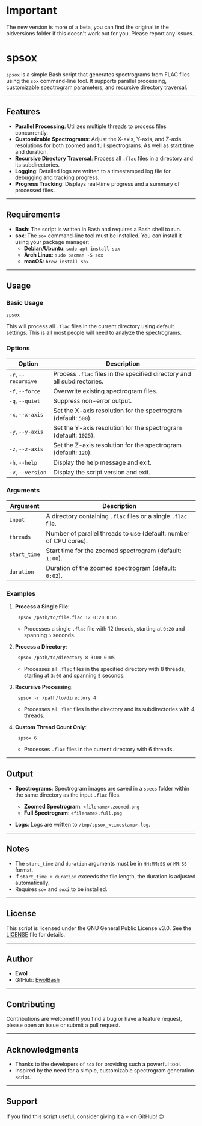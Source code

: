 # Important
The new version is more of a beta, you can find the original in the oldversions folder if this doesn't work out for you. Please report any issues.

# spsox

`spsox` is a simple Bash script that generates spectrograms from FLAC files using the `sox` command-line tool. It supports parallel processing, customizable spectrogram parameters, and recursive directory traversal.

---

## Features

- **Parallel Processing**: Utilizes multiple threads to process files concurrently.
- **Customizable Spectrograms**: Adjust the X-axis, Y-axis, and Z-axis resolutions for both zoomed and full spectrograms. As well as start time and duration.
- **Recursive Directory Traversal**: Process all `.flac` files in a directory and its subdirectories.
- **Logging**: Detailed logs are written to a timestamped log file for debugging and tracking progress.
- **Progress Tracking**: Displays real-time progress and a summary of processed files.

---

## Requirements

- **Bash**: The script is written in Bash and requires a Bash shell to run.
- **sox**: The `sox` command-line tool must be installed. You can install it using your package manager:
  - **Debian/Ubuntu**: `sudo apt install sox`
  - **Arch Linux**: `sudo pacman -S sox`
  - **macOS**: `brew install sox`

---

## Usage

### Basic Usage

    spsox

This will process all `.flac` files in the current directory using default settings. This is all most people will need to analyze the spectrograms.

### Options

| Option            | Description                                                                 |
|-------------------|-----------------------------------------------------------------------------|
| `-r`, `--recursive` | Process `.flac` files in the specified directory and all subdirectories.    |
| `-f`, `--force`     | Overwrite existing spectrogram files.                                       |
| `-q`, `--quiet`     | Suppress non-error output.                                                  |
| `-x`, `--x-axis`    | Set the X-axis resolution for the spectrogram (default: `500`).             |
| `-y`, `--y-axis`    | Set the Y-axis resolution for the spectrogram (default: `1025`).            |
| `-z`, `--z-axis`    | Set the Z-axis resolution for the spectrogram (default: `120`).             |
| `-h`, `--help`      | Display the help message and exit.                                          |
| `-v`, `--version`   | Display the script version and exit.                                        |

### Arguments

| Argument      | Description                                                                 |
|---------------|-----------------------------------------------------------------------------|
| `input`       | A directory containing `.flac` files or a single `.flac` file.              |
| `threads`     | Number of parallel threads to use (default: number of CPU cores).           |
| `start_time`  | Start time for the zoomed spectrogram (default: `1:00`).                    |
| `duration`    | Duration of the zoomed spectrogram (default: `0:02`).                       |

### Examples

1. **Process a Single File**:

        spsox /path/to/file.flac 12 0:20 0:05

   - Processes a single `.flac` file with 12 threads, starting at `0:20` and spanning `5` seconds.

2. **Process a Directory**:

        spsox /path/to/directory 8 3:00 0:05

   - Processes all `.flac` files in the specified directory with 8 threads, starting at `3:00` and spanning `5` seconds.

3. **Recursive Processing**:

        spsox -r /path/to/directory 4

   - Processes all `.flac` files in the directory and its subdirectories with 4 threads.

4. **Custom Thread Count Only**:

        spsox 6

   - Processes `.flac` files in the current directory with 6 threads.

---

## Output

- **Spectrograms**: Spectrogram images are saved in a `specs` folder within the same directory as the input `.flac` files.
  - **Zoomed Spectrogram**: `<filename>.zoomed.png`
  - **Full Spectrogram**: `<filename>.full.png`

- **Logs**: Logs are written to `/tmp/spsox_<timestamp>.log`.

---

## Notes

- The `start_time` and `duration` arguments must be in `HH:MM:SS` or `MM:SS` format.
- If `start_time + duration` exceeds the file length, the duration is adjusted automatically.
- Requires `sox` and `soxi` to be installed.

---

## License

This script is licensed under the GNU General Public License v3.0. See the [LICENSE](LICENSE) file for details.

---

## Author

- **Ewol**
- GitHub: [EwolBash](https://github.com/EwolBash)

---

## Contributing

Contributions are welcome! If you find a bug or have a feature request, please open an issue or submit a pull request.

---

## Acknowledgments

- Thanks to the developers of `sox` for providing such a powerful tool.
- Inspired by the need for a simple, customizable spectrogram generation script.

---

## Support

If you find this script useful, consider giving it a ⭐ on GitHub! 😊
